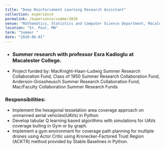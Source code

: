 ```yaml
---
title: "Deep Reinforcement Learning Research Assistant"
collection: experience
permalink: /experience/summer2020
venue: "Mathematics, Statistics and Computer Science Department, Macalester College"
location: "St. Paul, MN"
term: "Summer "
date: "2020-06-01"
---
```

- ###  Summer research with professor Esra Kadioglu at Macalester College.
- Project funded by: MacKnight-Haan-Ludwig Summer Research Collaboration Fund, Class of 1950 Summer Research Collaboration Fund,
Anderson-Grossheusch Summer Research Collaboration Fund, Mac/Faculty Collaboration Summer Research Funds


### Responsibilities:	
- Implement the hexagonal tesselation area coverage approach on unmanned aerial vehicles(UAVs) in Python
- Develop tabular Q learning based algorithms with simulations for UAVs coverage builing in Gym or by graph.
- Implement a gym environment for coverage path planning for multiple drones using Actor Critic using Kronecker-Factored Trust Region (ACKTR) method provided by Stable Baselines in Python.